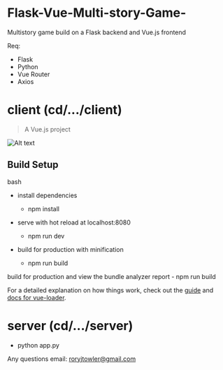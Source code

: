 # Flask-Vue-Multi-story-Game-
Multistory game build on a Flask backend and Vue.js frontend

Req:

  - Flask
  - Python
  - Vue Router
  - Axios

  # client (cd/.../client)

  > A Vue.js project


![Alt text](https://preview.ibb.co/hBdoxe/Screen_Shot_2018_08_17_at_18_17_53.png)

  ## Build Setup

  bash
  - install dependencies
      - npm install

  - serve with hot reload at localhost:8080
      - npm run dev

  - build for production with minification
      - npm run build

  build for production and view the bundle analyzer report
      - npm run build

  For a detailed explanation on how things work, check out the [guide](http://vuejs-templates.github.io/webpack/) and [docs for vue-loader](http://vuejs.github.io/vue-loader).


  # server (cd/.../server)

  - python app.py
  
  Any questions email: roryjtowler@gmail.com
 
